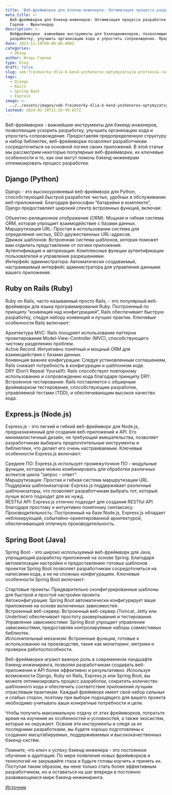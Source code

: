 ```yaml
---
title: 'Веб-фреймворки для бэкенд-инженеров: Оптимизация процесса разработки'
meta_title: >-
  Веб-фреймворки для бэкенд-инженеров: Оптимизация процесса разработки | Игорь
  Горлов - Фронтeндер
description: >-
  Вебфреймворки  важнейшие инструменты для бэкендинженеров, позволяющие ускорить
  разработку, улучшить организацию кода и упростить сопровождение. Предоставляя
date: 2023-12-18T00:00:00.000Z
categories:
  - Обзор
author: Игорь Горлов
type: blog
draft: false
slug: veb-freimvorky-dlia-b-kend-ynzhenerov-optymyzatsyia-protsessa-razrabotky
tags:
  - Django
  - Rails
  - Spring Boot
  - Express
image: >-
  ../../assets/images/veb-freimvorky-dlia-b-kend-ynzhenerov-optymyzatsyia-protsessa-razrabotky-Dec-18-2023.avif
lastmod: 2024-03-20T21:26:49.037Z
---
```


Веб-фреймворки - важнейшие инструменты для бэкенд-инженеров, позволяющие ускорить разработку, улучшить организацию кода и упростить сопровождение. Предоставляя предопределенную структуру и набор библиотек, веб-фреймворки позволяют разработчикам сосредоточиться на основной логике своих приложений. В этой статье мы рассмотрим некоторые популярные веб-фреймворки, их ключевые особенности и то, как они могут помочь бэкенд-инженерам оптимизировать процесс разработки.

## Django (Python)

Django - это высокоуровневый веб-фреймворк для Python, способствующий быстрой разработке чистых, удобных в обслуживании веб-приложений. Благодаря философии ”батарейки в комплекте”, Django предоставляет широкий спектр встроенных функций, включая:

Объектно-реляционное отображение (ORM): Мощная и гибкая система ORM, которая упрощает взаимодействие с базами данных.  
Маршрутизация URL: Простая в использовании система для определения чистых, SEO-дружественных URL-адресов.  
Движок шаблонов: Встроенная система шаблонов, которая поможет вам отделить представление от логики приложения.  
Аутентификация и авторизация: Комплексные функции аутентификации пользователей и управления разрешениями.  
Интерфейс администратора: Автоматически создаваемый, настраиваемый интерфейс администратора для управления данными вашего приложения.

## Ruby on Rails (Ruby)

Ruby on Rails, часто называемый просто Rails, - это популярный веб-фреймворк для языка программирования Ruby. Построенный по принципу ”конвенция над конфигурацией”, Rails обеспечивает быструю разработку, следуя набору конвенций и лучших практик. Ключевые особенности Rails включают:

Архитектура MVC: Rails поощряет использование паттерна проектирования Model-View-Controller (MVC), способствующего чистому разделению проблем.  
Active Record: Интуитивно понятный и мощный ORM для взаимодействия с базами данных.  
Конвенция важнее конфигурации: Следуя установленным соглашениям, Rails снижает потребность в конфигурации и шаблонном коде.  
DRY (Don’t Repeat Yourself): Rails способствует повторному использованию и сопровождению кода благодаря принципу DRY.  
Встроенное тестирование: Rails поставляется с обширным фреймворком тестирования, способствующим разработке, управляемой тестами (TDD), и обеспечивающим высокое качество кода.

## Express.js (Node.js)

Express.js - это легкий и гибкий веб-фреймворк для Node.js, предназначенный для создания веб-приложений и API. Его минималистичный дизайн, не требующий вмешательства, позволяет разработчикам выбирать предпочтительные инструменты и библиотеки, что делает его очень настраиваемым. Ключевые особенности Express.js включают:

Среднее ПО: Express.js использует промежуточное ПО - модульные функции, которые можно комбинировать для обработки различных аспектов цикла ”запрос - ответ”.  
Маршрутизация: Простая и гибкая система маршрутизации URL.  
Поддержка шаблонизаторов: Express.js поддерживает различные шаблонизаторы, что позволяет разработчикам выбрать тот, который лучше всего подходит для их нужд.  
RESTful API: Express.js отлично подходит для создания RESTful API благодаря простому и интуитивно понятному синтаксису.  
Производительность: Построенный на базе Node.js, Express.js обладает неблокирующей, событийно-ориентированной архитектурой, обеспечивающей отличную производительность.

## Spring Boot (Java)

Spring Boot - это широко используемый веб-фреймворк для Java, упрощающий разработку приложений на основе Spring. Благодаря автоматизации настройки и предоставлению готовых шаблонов проектов Spring Boot позволяет разработчикам сосредоточиться на написании кода, а не на сложных конфигурациях. Ключевые особенности Spring Boot включают:

Стартовые проекты: Предварительно сконфигурированные шаблоны для быстрой и простой настройки проекта.  
Автоконфигурация: Spring Boot автоматически конфигурирует ваше приложение на основе включенных зависимостей.  
Встроенный веб-сервер: Встроенный веб-сервер (Tomcat, Jetty или Undertow) обеспечивает простоту развертывания и тестирования.  
Управление зависимостями: Spring Boot упрощает управление зависимостями, предоставляя контролируемые наборы совместимых библиотек.  
Исполнительный механизм: Встроенные функции, готовые к использованию на производстве, такие как мониторинг, метрики и проверки работоспособности.

Веб-фреймворки играют важную роль в современном ландшафте бэкенд-инжиниринга, позволяя разработчикам создавать веб-приложения и API более эффективно и результативно. Используя возможности Django, Ruby on Rails, Express.js или Spring Boot, вы можете оптимизировать процесс разработки, сократить количество шаблонного кода и обеспечить соответствие приложений лучшим отраслевым практикам. Каждый фреймворк имеет свой набор сильных и слабых сторон, поэтому при выборе подходящего для вашего проекта необходимо учитывать ваши конкретные потребности и цели.

Чтобы получить максимальную отдачу от этих фреймворков, потратьте время на изучение их особенностей и условностей, а также экосистем, которые их окружают. Освоив эти инструменты и следя за их последними разработками, вы будете хорошо подготовлены к созданию масштабируемых, поддерживаемых и высококачественных бэкенд-систем.

Помните, что ключ к успеху бэкенд-инженера - это постоянное обучение и адаптация. По мере появления новых фреймворков и технологий не закрывайте глаза и будьте готовы изучить и принять их. Поступая таким образом, вы нене только стать более эффективным разработчиком, но и оставаться на шаг впереди в постоянно развивающемся мире бэкенд-инжиниринга.

[Источник](https://dev.to/rainleander/web-frameworks-for-backend-engineers-streamline-your-development-process-28lg)
